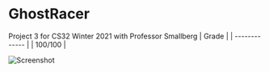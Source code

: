 # GhostRacer
Project 3 for CS32 Winter 2021 with Professor Smallberg
| Grade  |
| ------------- |
| 100/100 |

![Screenshot](https://user-images.githubusercontent.com/86281288/148038812-08709085-2a72-40a6-846c-facd1005d424.JPG)
